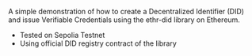 A simple demonstration of how to create a Decentralized Identifier (DID) and issue Verifiable Credentials using the ethr-did library on Ethereum.
- Tested on Sepolia Testnet
- Using official DID registry contract of the library
